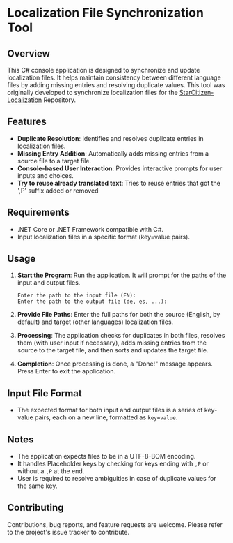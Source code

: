 # Localization File Synchronization Tool

## Overview
This C# console application is designed to synchronize and update localization files. It helps maintain consistency between different language files by adding missing entries and resolving duplicate values.
This tool was originally developed to synchronize localization files for the [StarCitizen-Localization](https://github.com/Dymerz/StarCitizen-Localization) Repository.

## Features
- **Duplicate Resolution**: Identifies and resolves duplicate entries in localization files.
- **Missing Entry Addition**: Automatically adds missing entries from a source file to a target file.
- **Console-based User Interaction**: Provides interactive prompts for user inputs and choices.
- **Try to reuse already translated text**: Tries to reuse entries that got the ',P' suffix added or removed

## Requirements
- .NET Core or .NET Framework compatible with C#.
- Input localization files in a specific format (key=value pairs).

## Usage
1. **Start the Program**: Run the application. It will prompt for the paths of the input and output files.
   
   ```
   Enter the path to the input file (EN):
   Enter the path to the output file (de, es, ...):
   ```

2. **Provide File Paths**: Enter the full paths for both the source (English, by default) and target (other languages) localization files. 

3. **Processing**: The application checks for duplicates in both files, resolves them (with user input if necessary), adds missing entries from the source to the target file, and then sorts and updates the target file.

4. **Completion**: Once processing is done, a "Done!" message appears. Press Enter to exit the application.

## Input File Format
- The expected format for both input and output files is a series of key-value pairs, each on a new line, formatted as `key=value`.

## Notes
- The application expects files to be in a UTF-8-BOM encoding.
- It handles Placeholder keys by checking for keys ending with `,P` or without a `,P` at the end.
- User is required to resolve ambiguities in case of duplicate values for the same key.

## Contributing
Contributions, bug reports, and feature requests are welcome. Please refer to the project's issue tracker to contribute.
